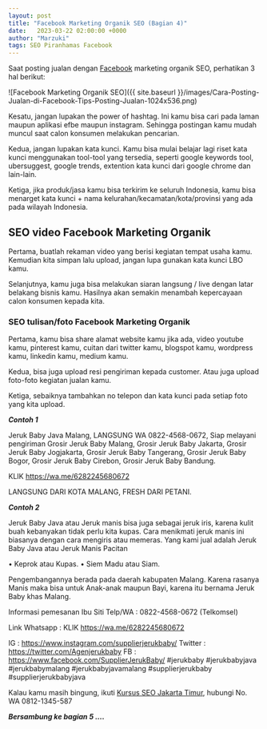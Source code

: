 ```yaml
---
layout: post
title: "Facebook Marketing Organik SEO (Bagian 4)"
date:   2023-03-22 02:00:00 +0000
author: "Marzuki"
tags: SEO Piranhamas Facebook
---
```

Saat posting jualan dengan <a href="https://www.facebook.com" rel="nofollow" target="_blank" >Facebook</a> marketing organik SEO, perhatikan 3 hal berikut:

![Facebook Marketing Organik SEO]({{ site.baseurl }}/images/Cara-Posting-Jualan-di-Facebook-Tips-Posting-Jualan-1024x536.png)

Kesatu, jangan lupakan the power of hashtag. Ini kamu bisa cari pada laman maupun aplikasi efbe maupun instagram. Sehingga postingan kamu mudah muncul saat calon konsumen melakukan pencarian.

Kedua, jangan lupakan kata kunci. Kamu bisa mulai belajar lagi riset kata kunci menggunakan tool-tool yang tersedia, seperti google keywords tool, ubersuggest, google trends, extention kata kunci dari google chrome dan lain-lain.

Ketiga, jika produk/jasa kamu bisa terkirim ke seluruh Indonesia, kamu bisa menarget kata kunci + nama kelurahan/kecamatan/kota/provinsi yang ada pada wilayah Indonesia.

## SEO video Facebook Marketing Organik

Pertama, buatlah rekaman video yang berisi kegiatan tempat usaha kamu. Kemudian kita simpan lalu upload, jangan lupa gunakan kata kunci LBO kamu.

Selanjutnya, kamu juga bisa melakukan siaran langsung / live dengan latar belakang bisnis kamu. Hasilnya akan semakin menambah kepercayaan calon konsumen kepada kita.

### SEO tulisan/foto Facebook Marketing Organik

Pertama, kamu bisa share alamat website kamu jika ada, video youtube kamu, pinterest kamu, cuitan dari twitter kamu, blogspot kamu, wordpress kamu, linkedin kamu, medium kamu.

Kedua, bisa juga upload resi pengiriman kepada customer. Atau juga upload foto-foto kegiatan jualan kamu.

Ketiga, sebaiknya tambahkan no telepon dan kata kunci pada setiap foto yang kita upload.

***Contoh 1***

Jeruk Baby Java Malang,
LANGSUNG WA 0822-4568-0672, Siap melayani pengiriman Grosir Jeruk Baby Malang, Grosir Jeruk Baby Jakarta, Grosir Jeruk Baby Jogjakarta, Grosir Jeruk Baby Tangerang, Grosir Jeruk Baby Bogor, Grosir Jeruk Baby Cirebon, Grosir Jeruk Baby Bandung.

KLIK https://wa.me/6282245680672

LANGSUNG DARI KOTA MALANG, FRESH DARI PETANI.

***Contoh 2***

Jeruk Baby Java atau Jeruk manis bisa juga sebagai jeruk iris, karena kulit buah kebanyakan tidak perlu kita kupas. Cara menikmati jeruk manis ini biasanya dengan cara mengiris atau memeras.
Yang kami jual adalah Jeruk Baby Java atau Jeruk Manis Pacitan

• Keprok atau Kupas.
• Siem Madu atau Siam.

Pengembangannya berada pada daerah kabupaten Malang.
Karena rasanya Manis maka bisa untuk Anak-anak maupun Bayi, karena itu bernama Jeruk Baby khas Malang.

Informasi pemesanan
Ibu Siti
Telp/WA : 0822-4568-0672 (Telkomsel)

Link Whatsapp :
KLIK https://wa.me/6282245680672

IG : https://www.instagram.com/supplierjerukbaby/
Twitter : https://twitter.com/Agenjerukbaby
FB : https://www.facebook.com/SupplierJerukBaby/
#jerukbaby #jerukbabyjava #jerukbabymalang #jerukbabyjavamalang #supplierjerukbaby #supplierjerukbabyjava

Kalau kamu masih bingung, ikuti <a href="https://dma.pages.dev" target="_blank">Kursus SEO Jakarta Timur</a>, hubungi No. WA 0812-1345-587

***Bersambung ke bagian 5 ....***

